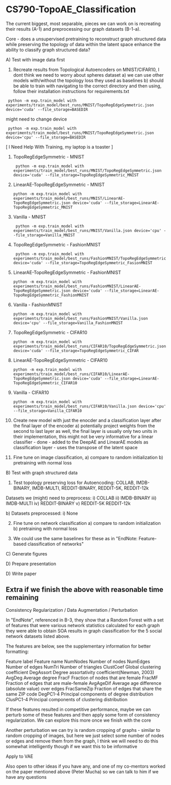 # CS790-TopoAE_Classification

 The current biggest, most separable, pieces we can work on is recreating their results (A-1) and preprocessing
 our graph datasets (B-1-a). 

 Core - does a unsupervised pretraining to reconstruct graph structured data while preserving the topology of
 data within the latent space enhance the ability to classify graph structured data?

 A) Test with image data first

   1. Recreate results from Topological Autoencoders on MNIST/CIFAR10, I dont think we need to worry about spheres dataset
     a) we can use other models with/without the topology loss they used as baselines
     b) should be able to train with navigating to the correct directory and then using, follow their installation instructions for requirements.txt

     python -m exp.train_model with experiments/train_model/best_runs/MNIST/TopoRegEdgeSymmetric.json device='cuda' --file_storage=BASEDIR
     
   might need to change device
   
     python -m exp.train_model with experiments/train_model/best_runs/MNIST/TopoRegEdgeSymmetric.json device='cpu' --file_storage=BASEDIR

  [ I Need Help With Training, my laptop is a toaster ]
  
 1. TopoRegEdgeSymmetric - MNIST
    
         python -m exp.train_model with experiments/train_model/best_runs/MNIST/TopoRegEdgeSymmetric.json device='cuda' --file_storage=TopoRegEdgeSymmetric_MNIST
 
 2.  LinearAE-TopoRegEdgeSymmetric - MNIST 
    
         python -m exp.train_model with experiments/train_model/best_runs/MNIST/LinearAE-TopoRegEdgeSymmetric.json device='cuda' --file_storage=LinearAE-TopoRegEdgeSymmetric_MNIST
 
 3. Vanilla - MNIST
    
         python -m exp.train_model with experiments/train_model/best_runs/MNIST/Vanilla.json device='cpu' --file_storage=Vanilla_MNIST

 4. TopoRegEdgeSymmetric - FashionMNIST
    
         python -m exp.train_model with experiments/train_model/best_runs/FashionMNIST/TopoRegEdgeSymmetric.json device='cuda' --file_storage=TopoRegEdgeSymmetric_FasionMNIST
 
 5. LinearAE-TopoRegEdgeSymmetric - FashionMNIST 
    
        python -m exp.train_model with experiments/train_model/best_runs/FashionMNIST/LinearAE-TopoRegEdgeSymmetric.json device='cuda' --file_storage=LinearAE-TopoRegEdgeSymmetric_FashionMNIST
 
 6. Vanilla - FashionMNIST
    
        python -m exp.train_model with experiments/train_model/best_runs/FashionMNIST/Vanilla.json device='cpu' --file_storage=Vanilla_FashionMNIST

 7.  TopoRegEdgeSymmetric - CIFAR10
    
         python -m exp.train_model with experiments/train_model/best_runs/CIFAR10/TopoRegEdgeSymmetric.json device='cuda' --file_storage=TopoRegEdgeSymmetric_CIFAR
 
 8.  LinearAE-TopoRegEdgeSymmetric - CIFAR10 
    
         python -m exp.train_model with experiments/train_model/best_runs/CIFAR10/LinearAE-TopoRegEdgeSymmetric.json device='cuda' --file_storage=LinearAE-TopoRegEdgeSymmetric_CIFAR10
 
9.  Vanilla - CIFAR10
    
        python -m exp.train_model with experiments/train_model/best_runs/CIFAR10/Vanilla.json device='cpu' --file_storage=Vanilla_CIFAR10
    
  
   2. Create new model with just the enocder and a classification layer after the final layer of the encoder
     a) potentially project weights from the second to last layer as well, the final layer is usually only 
        two units in their implementation, this might not be very informative for a linear classifier
     - done - added to the DeepAE and LinearAE models as classification layer - uses the transpose of the latent space

   3. Fine tune on image classification, 
     a) compare to random initialization
     b) pretraining with normal loss

 B) Test with graph structured data

   1. Test topology preserving loss for Autoencoding:
     COLLAB, IMDB-BINARY, IMDB-MULTI, REDDIT-BINARY, REDDIT-5K, REDDIT-12k

   Datasets we (might) need to preprocess:
     i)    COLLAB 
     ii)   IMDB-BINARY
     iii)  IMDB-MULTI
     iv)   REDDIT-BINARY
     v)    REDDIT-5K REDDIT-12k

   b) Datasets preprocessed:
     i) None

   2. Fine tune on network classification
     a) compare to random initialization
     b) pretraining with normal loss

   3. We could use the same baselines for these as in "EndNote: Feature-based classification of networks"

  C) Generate figures

  D) Prepare presentation

  D) Write paper 





Extra if we finish the above with reasonable time remaining
---------------------------------------------------------------
 Consistency Regularization / Data Augmentation / Perturbation

   In "EndNote", referenced in B-3, they show that a Random Forest with a set of features that were various network statistics 
   calculated for each graph they were able to obtain SOA results in graph classification for the 5 social network datasets 
   listed above. 

   The features are below, see the supplementary information for better formatting:

   Feature label   Feature name
   NumNodes        Number of nodes
   NumEdges        Number of edges
   NumTri          Number of triangles
   ClustCoef       Global clustering coefficient
   DegAssort       Degree assortativity coefficient(Newman, 2003)
   AvgDeg          Average degree
   FracF           Fraction of nodes that are female
   FracMF          Fraction of edges that are male-female
   AvgAgeDif       Average age difference (absolute value) over edges
   FracSameZip     Fraction of edges that share the same ZIP code
   DegPC1-4        Principal components of degree distribution
   ClusPC1-4       Principal components of clustering distribution

   If these features resulted in competitive performance, maybe we can perturb some of these features and then apply some form 
   of consistency regularization. We can explore this more once we finish with the core

   Another perturbation we can try is random cropping of graphs - similar to random cropping of images, but here we just select
   some number of nodes or edges and remove them from the graph, I think we will need to do this somewhat intelligently though if we want
   this to be informative

 Apply to VAE

 Also open to other ideas if you have any, and one of my co-mentors worked on the paper mentioned above (Peter Mucha) so we 
 can talk to him if we have any questions 



